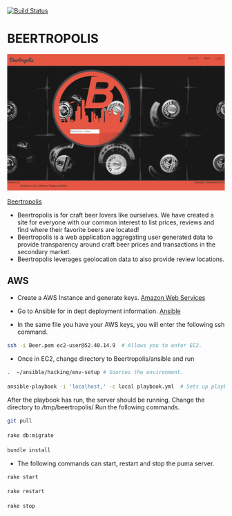 [![Build Status](https://secure.travis-ci.org/Javi-Rev/Beertropolis.png?branch=master)](http://travis-ci.org/Javi-Rev/Beertropolis)

# BEERTROPOLIS

![alt beer](https://github.com/Javi-Rev/Beertropolis/blob/master/app/public/images/Beertropolis.png)

[Beertropolis](http://beertropolis.com)

*  Beertropolis is for craft beer lovers like ourselves. We have created a site for everyone with our common interest to list prices, reviews and find where their favorite beers are located!
*  Beertropolis is a web application aggregating user generated data to provide transparency around craft beer prices and transactions in the secondary market.
*  Beertropolis leverages geolocation data to also provide review locations. 


## AWS

* Create a AWS Instance and generate keys. [Amazon Web Services](http://aws.amazon.com)

* Go to Ansible for in dept deployment information. [Ansible](https://www.ansible.com/)

* In the same file you have your AWS keys, you will enter the following ssh command.

```sh
ssh -i Beer.pem ec2-user@52.40.14.9  # Allows you to enter EC2.
```
* Once in EC2, change directory to Beertropolis/ansible and run

```sh
.  ~/ansible/hacking/env-setup # Sources the environment.

ansible-playbook -i 'localhost,' -c local playbook.yml  # Sets up playbook file and starts server.
```

After the playbook has run, the server should be running. Change the directory to /tmp/beertropolis/
Run the following commands.

```sh
git pull

rake db:migrate

bundle install
```

* The following commands can start, restart and stop the puma server.

```sh
rake start

rake restart

rake stop
```
